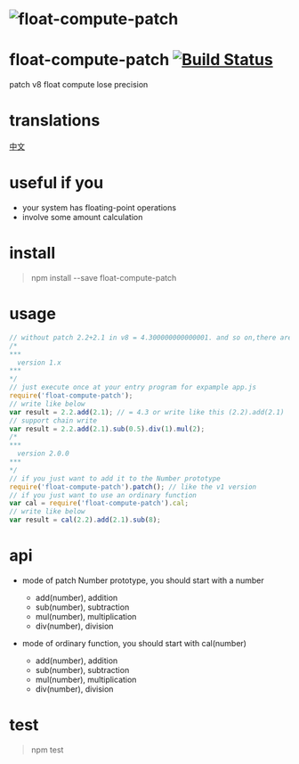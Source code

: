 # ![float-compute-patch](static/logo.png)

# float-compute-patch [![Build Status](https://travis-ci.org/dtboy1995/float-compute-patch.svg?branch=master)](https://travis-ci.org/dtboy1995/float-compute-patch)
patch v8 float compute lose precision

# translations
[中文](README_CN.md)

# useful if you
- your system has floating-point operations
- involve some amount calculation

# install
> npm install --save float-compute-patch

# usage
```javascript
// without patch 2.2+2.1 in v8 = 4.300000000000001. and so on,there are many problems
/*
***
  version 1.x
***
*/
// just execute once at your entry program for expample app.js
require('float-compute-patch');
// write like below
var result = 2.2.add(2.1); // = 4.3 or write like this (2.2).add(2.1)
// support chain write
var result = 2.2.add(2.1).sub(0.5).div(1).mul(2);
/*
***
  version 2.0.0
***
*/
// if you just want to add it to the Number prototype
require('float-compute-patch').patch(); // like the v1 version
// if you just want to use an ordinary function
var cal = require('float-compute-patch').cal;
// write like below
var result = cal(2.2).add(2.1).sub(8);
```

# api
- mode of patch Number prototype, you should start with a number
  - add(number), addition
  - sub(number), subtraction
  - mul(number), multiplication
  - div(number), division

- mode of ordinary function, you should start with cal(number)
  - add(number), addition
  - sub(number), subtraction
  - mul(number), multiplication
  - div(number), division

# test
> npm test
